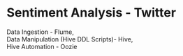 # Sentiment Analysis - Twitter
Data Ingestion - Flume,  
Data Manipulation (Hive DDL Scripts)- Hive,  
Hive Automation - Oozie
